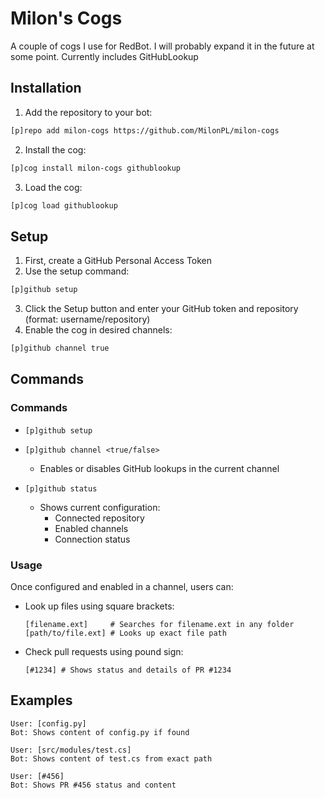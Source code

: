 # Milon's Cogs

A couple of cogs I use for RedBot. I will probably expand it in the future at some point.
Currently includes GitHubLookup

## Installation

1. Add the repository to your bot:
```bash
[p]repo add milon-cogs https://github.com/MilonPL/milon-cogs
```

2. Install the cog:
```bash
[p]cog install milon-cogs githublookup
```

3. Load the cog:
```bash
[p]cog load githublookup
```

## Setup

1. First, create a GitHub Personal Access Token
2. Use the setup command:
```bash
[p]github setup
```
3. Click the Setup button and enter your GitHub token and repository (format: username/repository)
4. Enable the cog in desired channels:
```bash
[p]github channel true
```

## Commands

### Commands

- `[p]github setup`

- `[p]github channel <true/false>`
  - Enables or disables GitHub lookups in the current channel

- `[p]github status`
  - Shows current configuration:
    - Connected repository
    - Enabled channels
    - Connection status

### Usage

Once configured and enabled in a channel, users can:

- Look up files using square brackets:
  ```
  [filename.ext]     # Searches for filename.ext in any folder
  [path/to/file.ext] # Looks up exact file path
  ```

- Check pull requests using pound sign:
  ```
  [#1234] # Shows status and details of PR #1234
  ```

## Examples

```
User: [config.py]
Bot: Shows content of config.py if found

User: [src/modules/test.cs]
Bot: Shows content of test.cs from exact path

User: [#456]
Bot: Shows PR #456 status and content
```

